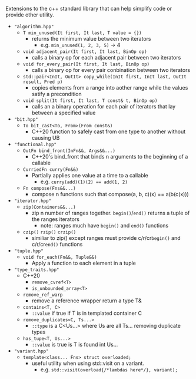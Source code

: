 Extensions to the c++ standard library that can help simplify code or provide other utility.

* `"algorithm.hpp"`
  * `T min_unused(It first, It last, T value = {})`
    * returns the minimum value between two iterators
      * e.g. `min_unused(1, 2, 3, 5)` -> 4
  * `void adjacent_pair(It first, It last, BinOp op)`
    * calls a binary op for each adjacent pair between two iterators
  * `void for_every_pair(It first, It last, BinOp op)`
    * calls a binary op for every pair conbination between two iterators
  * `std::pair<InIt, OutIt> copy_while(InIt first, InIt last, OutIt result, Pred p)`
    * copies elements from a range into aother range while the values satify a precondition
  * `void split(It first, It last, T const& t, BinOp op)`
    * calls an a binary operation for each pair of iterators that lay between a specified value
* `"bit.hpp"`
  * `To bit_cast<To, From>(From const&)`
    * C++20 function to safely cast from one type to another without causing UB
* `"functional.hpp"`
  * `OutFn bind_front(InFn&&, Args&&...)`
    * C++20's bind_front that binds n arguments to the beginning of a callable
  * `CurriedFn curry(Fn&&)`
    * Partially applies one value at a time to a callable
       * e.g. `curry(add)(1)(2) == add(1, 2)`
  * `Fn compose(Fns&&...)`
    * compose n functions such that compose(a, b, c)(x) == a(b(c(x)))
* `"iterator.hpp"`
   * `zip(Containers&&...)`
     * zip n number of ranges together. `begin()`/`end()` returns a tuple of the ranges iterators
       * note: ranges much have `begin()` and `end()` functions
   * `czip()` `rzip()` `crzip()`
     * similiar to zip() except ranges must provide c/r/cr`begin()` and c/r/cr`end()` functions
* `"tuple.hpp"`
  * `void for_each(Fn&&, Tuple&&)`
    * Apply a function to each element in a tuple
* `"type_traits.hpp"`
  * C++20
    * `remove_cvref<T>`
    * `is_unbounded_array<T>`
  * `remove_ref_warp`
    * remove a reference wrapper return a type T&
  * `contains<T, C>`
    * `::value` if true if T is in templated container C
  * `remove_duplicates<C, Ts...>`
    * `::type` is a C<Us...> where Us are all Ts... removing duplicate types
  * `has_tupe<T, Us...>`
    * `::value` is true is T is found int Us...
* `"variant.hpp"`
  * `template<class... Fns> struct overloaded;`
    * useful utility when using std::visit on a variant.
      * e.g. `std::visit(overload{/*lambdas here*/}, variant);`
